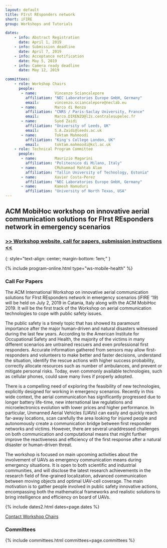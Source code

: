 ```yaml
---
layout: default
title: FIrst REsponders network
short: iFIRE
group: Workshops and Tutorials

dates:
    - info: Abstract Registration
      date: April 1, 2019
    - info: Submission deadline
      date: April 7, 2019
    - info: Acceptance notification
      date: May 5, 2019
    - info: Camera ready deadline
      date: May 12, 2019

committees:
    - role: Workshop Chairs
      people:
       - name:        Vincenzo Sciancalepore
         affiliation: "NEC Laboratories Europe GmbH, Germany"
         email:       vincenzo.sciancalepore@neclab.eu
       - name:        Marco di Renzo
         affiliation: "CNRS / Paris-Saclay University, France"
         email:       Marco.DIRENZO@l2s.centralesupelec.fr
       - name:        Syed Zaidi
         affiliation: "University of Leeds, UK"
         email:       S.A.Zaidi@leeds.ac.uk
       - name:        Toktam Mahmoodi
         affiliation: "King's College London, UK"
         email:       toktam.mahmoodi@kcl.ac.uk
    - role: Technical Program Committee
      people:
       - name:        Maurizio Magarini
         affiliation: "Politecnico di Milano, Italy"
       - name:        CMuhammad Mahtab Alam
         affiliation: "Tallin University of Technology, Estonia"
       - name:        Xavier Costa-Perez
         affiliation: "NEC Laboratories Europe GmbH, Germany"
       - name:        Kamesh Namuduri
         affiliation: "University of North Texas, USA"
---
```


## ACM MobiHoc workshop on innovative aerial communication solutions for FIrst REsponders network in emergency scenarios 

### [>> Workshop website, call for papers, submission instructions <<](http://ifire.neclab.eu)
{: style="text-align: center; margin-bottom: 1em;" }


{% include program-online.html type="ws-mobile-health" %}

### Call For Papers

The ACM International Workshop on innovative aerial communication solutions for FIrst REsponders network in emergency scenarios (iFIRE '19) will be held on July 2, 2019 in Catania, Italy along with the ACM MobiHoc 2019. It will be the first track of the Workshop on aerial communication technologies to cope with public safety issues.

The public safety is a timely topic that has showed its paramount importance after the major human-driven and natural disasters witnessed during the last few years. According to the American Institute for Occupational Safety and Health, the majority of the victims in many different scenarios are untrained rescuers and even professional first responders. Accurate information gathered from sensors may allow first-responders and volunteers to make better and faster decisions, understand the situation, identify the rescue actions with higher success probability, correctly allocate resources such as number of ambulances, and prevent or mitigate personal risks. Today, even commonly available technologies, such as cellular phones, could save many lives if properly adopted.

There is a compelling need of exploring the feasibility of new technologies, explicitly designed for working in emergency scenarios. Recently in this wide context, the aerial communication has significantly progressed due to longer battery life-time, new international law regulations and microelectronics evolution with lower prices and higher performance. In particular, Unmanned Aerial Vehicles (UAVs) can easily and quickly reach far-away locations, scan carefully the area looking for injured people and autonomously create a communication bridge between first responder networks and victims. However, there are several unaddressed challenges on both communication and computational means that might further improve the reactiveness and efficiency of the first response after a natural disaster or human-driven threat.

The workshop is focused on main upcoming activities about the involvement of UAVs as emergency communication means during emergency situations. It is open to both scientific and industrial communities, and will disclose the latest research achievements in the research field of fine-grained localization, advanced communication between moving objects and optimal UAV-cell coverage. The main motivation is to gather people involved in public safety innovative actions, encompassing both the mathematical frameworks and realistic solutions to bring intelligence and efficiency on board of UAVs.



{% include dates2.html dates=page.dates %}

<div class="row">
  <div class="col-sm-6 col-sm-offset-3">
    <a href="mailto:{% for person in page.committees[0].people %}{% if person.email and person.email != "" %}{% unless forloop.first %},{% endunless %}{{ person.email }}{% endif %}{% endfor %}?subject=[{{ page.short }}]" class="btn btn-primary btn-block" role="button">Contact Workshop Chairs</a>
  </div>
</div>


### Committees

{% include committees.html committees=page.committees %}
